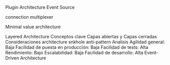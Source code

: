 Plugin Architecture
Event Source

connection multiplexer

Minimal value architecture

Layered Architecture
    Conceptos clave
    Capas abiertas y Capas cerradas
    Consideraciones
        architecture snkhole anti-pattern
    Analisis
        Agilidad general: Baja
        Facilidad de puesta en producción: Baja
        Facilidad de tests: Alta
        Rendimiento: Bajo
        Escalabilidad: Baja
        Facilidad de desarrollo: Alta
Event-Driven Architecture
